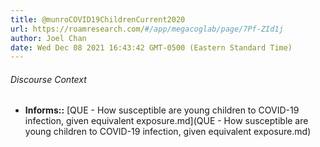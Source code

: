 ```yaml
---
title: @munroCOVID19ChildrenCurrent2020
url: https://roamresearch.com/#/app/megacoglab/page/7Pf-ZId1j
author: Joel Chan
date: Wed Dec 08 2021 16:43:42 GMT-0500 (Eastern Standard Time)
---
```




###### Discourse Context

- **Informs::** [QUE - How susceptible are young children to COVID-19 infection, given equivalent exposure.md](QUE - How susceptible are young children to COVID-19 infection, given equivalent exposure.md)
